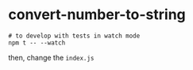 # convert-number-to-string

```
# to develop with tests in watch mode
npm t -- --watch
```

then, change the `index.js`